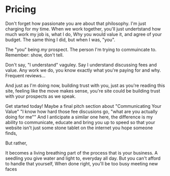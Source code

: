 

# Pricing

Don't forget how passionate you are about that philosophy.
I'm just charging for my time.
When we work together, you'll just undertstand how much work my job is,
what I do,
Why you would value it,
and agree of your budget.
The same thing I did, but when I was, "you".

The "you" being _my_ prospect.
The person I'm trying to commuincate to.
Remember: show, don't tell.

Don't say, "I understand" vaguley.
Say I understand discussing fees and value.
Any work we do, you know exactly what you're paying for and why.
Frequent reviews...

And just as I'm doing now, building trust with you,
just as you're reading this site,
feeling like the move makes sense,
you're site could be building trust with your prospects as we speak.

Get started today!
Maybe a final pitch section about "Communicating Your Value"
"I know how hard those fee discusions go, "what are you actually doing for me""
And I anticipate a similar one here,
the difference is my ability to communicate, educate and bring you up to speed
so that your website isn't just some stone tablet on the internet you hope someone finds,

But rather,

It becomes a living breathing part of the process that is your business.
A seedling you give water and light to,
everyday all day.
But you can't afford to handle that yourself,
When done right, you'll be too busy meeting new faces
